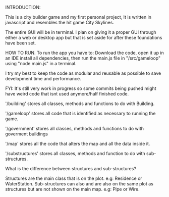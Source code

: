 INTRODUCTION:

This is a city builder game and my first personal project, It is written in javascript and resembles the hit game City Skylines.

The entire GUI will be in terminal. I plan on giving it a proper GUI through either a web or desktop app but that is set aside for after these foundations have been set.

HOW TO RUN.
To run the app you have to:
Download the code,
open it up in an IDE install all dependencies,
then run the main.js file in "/src/gameloop" using "node main.js" in a terminal.

I try my best to keep the code as modular and reusable as possible to save development time and performance.

FYI: It's still very work in progress so some commits being pushed might have weird code that isnt used anymore/half finished code.

'/building' stores all classes, methods and functions to do with Building.

'/gameloop' stores all code that is identified as necessary to running the game.

'/government' stores all classes, methods and functions to do with goverment buildings

'/map' stores all the code that alters the map and all the data inside it.

'/substructures' stores all classes, methods and function to do with sub-structures.

What is the difference between structures and sub-structures?

Structures are the main class that is on the plot.  e.g: Residence or WaterStation.
Sub-structures can also and are also on the same plot as structures but are not shown on the main map. e.g: Pipe or Wire.

